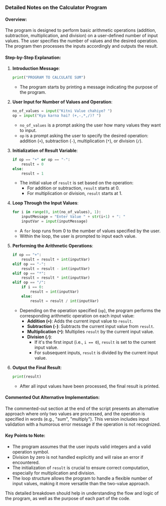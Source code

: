 ### Detailed Notes on the Calculator Program

#### Overview:
The program is designed to perform basic arithmetic operations (addition, subtraction, multiplication, and division) on a user-defined number of input values. The user specifies the number of values and the desired operation. The program then processes the inputs accordingly and outputs the result.

#### Step-by-Step Explanation:

1. **Introduction Message**:
    ```python
    print("PROGRAM TO CALCULATE SUM")
    ```
    - The program starts by printing a message indicating the purpose of the program.

2. **User Input for Number of Values and Operation**:
    ```python
    no_of_values = input("Kitni Value chahiye? ")
    op = input("Kya karna hai? (+,-,*,/)? ")
    ```
    - `no_of_values` is a prompt asking the user how many values they want to input.
    - `op` is a prompt asking the user to specify the desired operation: addition (`+`), subtraction (`-`), multiplication (`*`), or division (`/`).

3. **Initialization of Result Variable**:
    ```python
    if op == "+" or op == "-":
        result = 0 
    else: 
        result = 1
    ```
    - The initial value of `result` is set based on the operation:
      - For addition or subtraction, `result` starts at 0.
      - For multiplication or division, `result` starts at 1.

4. **Loop Through the Input Values**:
    ```python
    for i in range(0, int(no_of_values), 1):
        inputMessage = "Enter Value " + str(i+1) + ": "
        inputVar = input(inputMessage)
    ```
    - A `for` loop runs from 0 to the number of values specified by the user.
    - Within the loop, the user is prompted to input each value.

5. **Performing the Arithmetic Operations**:
    ```python
    if op == "+":
        result = result + int(inputVar)
    elif op == "-":
        result = result - int(inputVar)
    elif op == "*":
        result = result * int(inputVar)
    elif op == "/":
        if i == 0:
            result = int(inputVar)
        else:
            result = result / int(inputVar)
    ```
    - Depending on the operation specified (`op`), the program performs the corresponding arithmetic operation on each input value:
      - **Addition (`+`)**: Adds the current input value to `result`.
      - **Subtraction (`-`)**: Subtracts the current input value from `result`.
      - **Multiplication (`*`)**: Multiplies `result` by the current input value.
      - **Division (`/`)**:
        - If it's the first input (i.e., `i == 0`), `result` is set to the current input value.
        - For subsequent inputs, `result` is divided by the current input value.

6. **Output the Final Result**:
    ```python
    print(result)
    ```
    - After all input values have been processed, the final result is printed.

#### Commented Out Alternative Implementation:
The commented-out section at the end of the script presents an alternative approach where only two values are processed, and the operation is specified in words (e.g., "sum", "multiply"). This version includes input validation with a humorous error message if the operation is not recognized.

#### Key Points to Note:
- The program assumes that the user inputs valid integers and a valid operation symbol.
- Division by zero is not handled explicitly and will raise an error if encountered.
- The initialization of `result` is crucial to ensure correct computation, especially for multiplication and division.
- The loop structure allows the program to handle a flexible number of input values, making it more versatile than the two-value approach.

This detailed breakdown should help in understanding the flow and logic of the program, as well as the purpose of each part of the code.